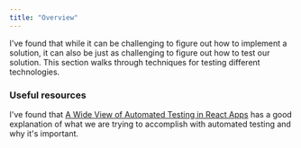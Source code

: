 ```yaml
---
title: "Overview"
---
```


I've found that while it can be challenging to figure out how to implement a solution, it can also be just as challenging to figure out how to test our solution. This section walks through techniques for testing different technologies.

### Useful resources

I've found that [A Wide View of Automated Testing in React Apps](https://reacthandbook.dev/automated-testing) has a good explanation of what we are trying to accomplish with automated testing and why it's important.